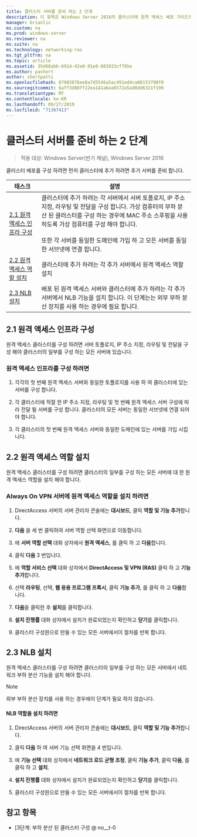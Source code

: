 ```yaml
---
title: 클러스터 서버를 준비 하는 2 단계
description: 이 항목은 Windows Server 2016의 클러스터에 원격 액세스 배포 가이드의 일부입니다.
manager: brianlic
ms.custom: na
ms.prod: windows-server
ms.reviewer: na
ms.suite: na
ms.technology: networking-ras
ms.tgt_pltfrm: na
ms.topic: article
ms.assetid: 35d68abb-6914-42e0-91e8-803933cf785e
ms.author: pashort
author: shortpatti
ms.openlocfilehash: 87983076ee8a7d5546a5ac491ed4ca88153798f0
ms.sourcegitcommit: 6aff3d88ff22ea141a6ea6572a5ad8dd6321f199
ms.translationtype: MT
ms.contentlocale: ko-KR
ms.lasthandoff: 09/27/2019
ms.locfileid: "71367413"
---
```

# <a name="step-2-prepare-cluster-servers"></a>클러스터 서버를 준비 하는 2 단계

>적용 대상: Windows Server(반기 채널), Windows Server 2016

클러스터 배포를 구성 하려면 먼저 클러스터에 추가 하려면 추가 서버를 준비 합니다.  
  
|태스크|설명|  
|----|--------|  
|[2.1 원격 액세스 인프라 구성](#BKMK_config)|클러스터에 추가 하려는 각 서버에서 서버 토폴로지, IP 주소 지정, 라우팅 및 전달을 구성 합니다. 가상 컴퓨터의 부하 분산 된 클러스터를 구성 하는 경우에 MAC 주소 스푸핑을 사용 하도록 가상 컴퓨터를 구성 해야 합니다.<br /><br />또한 각 서버를 동일한 도메인에 가입 하 고 모든 서버를 동일한 서브넷에 연결 합니다.|  
|[2.2 원격 액세스 역할 설치](#BKMK_Install)|클러스터에 추가 하려는 각 추가 서버에서 원격 액세스 역할 설치|  
|[2.3 NLB 설치](#BKMK_NLB)|배포 된 원격 액세스 서버와 클러스터에 추가 하려는 각 추가 서버에서 NLB 기능을 설치 합니다. 이 단계는는 외부 부하 분산 장치를 사용 하는 경우에 필요 합니다.|  
  
## <a name="BKMK_config"></a>2.1 원격 액세스 인프라 구성  
원격 액세스 클러스터를 구성 하려면 서버 토폴로지, IP 주소 지정, 라우팅 및 전달을 구성 해야 클러스터의 일부를 구성 하는 모든 서버에 있습니다.  
  
### <a name="to-configure-the-remote-access-infrastructure"></a>원격 액세스 인프라를 구성 하려면  
  
1.  각각의 첫 번째 원격 액세스 서버와 동일한 토폴로지를 사용 하 여 클러스터에 있는 서버를 구성 합니다.  
  
2.  각 클러스터에 적절 한 IP 주소 지정, 라우팅 및 첫 번째 원격 액세스 서버 구성에 따라 전달 될 서버를 구성 합니다. 클러스터의 모든 서버는 동일한 서브넷에 연결 되어야 합니다.  
  
3.  각 클러스터의 첫 번째 원격 액세스 서버와 동일한 도메인에 있는 서버를 가입 시킵니다.  
  
## <a name="BKMK_Install"></a>2.2 원격 액세스 역할 설치  
원격 액세스 클러스터를 구성 하려면 클러스터의 일부를 구성 하는 모든 서버에 대 한 원격 액세스 역할을 설치 해야 합니다.  
  
### <a name="to-install-the-remote-access-role-on-always-on-vpn-servers"></a>Always On VPN 서버에 원격 액세스 역할을 설치 하려면  
  
1.  DirectAccess 서버의 서버 관리자 콘솔에는 **대시보드**, 클릭 **역할 및 기능 추가**합니다.  
  
2.  **다음** 을 세 번 클릭하여 서버 역할 선택 화면으로 이동합니다.  
  
3.  에 **서버 역할 선택** 대화 상자에서 **원격 액세스**, 를 클릭 하 고 **다음**합니다.  
  
4.  클릭 **다음** 3 번입니다.  
  
5.  에 **역할 서비스 선택** 대화 상자에서 **DirectAccess 및 VPN (RAS)** 클릭 하 고 **기능 추가**합니다.  
  
6.  선택 **라우팅**, 선택, **웹 응용 프로그램 프록시**, 클릭 **기능 추가**, 를 클릭 하 고 **다음**합니다.  
  
7. **다음**을 클릭한 후 **설치**를 클릭합니다.  
  
8.  **설치 진행률** 대화 상자에서 설치가 완료되었는지 확인하고 **닫기**를 클릭합니다.  
  
9.  클러스터 구성원으로 만들 수 있는 모든 서버에서이 절차를 반복 합니다.  
  
## <a name="BKMK_NLB"></a>2.3 NLB 설치  
원격 액세스 클러스터를 구성 하려면 클러스터의 일부를 구성 하는 모든 서버에서 네트워크 부하 분산 기능을 설치 해야 합니다.  
  
> [!NOTE]  
> 외부 부하 분산 장치를 사용 하는 경우에이 단계가 필요 하지 않습니다.  
  
#### <a name="to-install-the-nlb-role"></a>NLB 역할을 설치 하려면  
  
1.  DirectAccess 서버의 서버 관리자 콘솔에는 **대시보드**, 클릭 **역할 및 기능 추가**합니다.  
  
2.  클릭 **다음** 하 여 서버 기능 선택 화면을 4 번입니다.  
  
3.  에 **기능 선택** 대화 상자에서 **네트워크 로드 균형 조정**, 클릭 **기능 추가**, 클릭 **다음**, 를 클릭 하 고 **설치**.  
  
4.  **설치 진행률** 대화 상자에서 설치가 완료되었는지 확인하고 **닫기**를 클릭합니다.  
  
5.  클러스터 구성원으로 만들 수 있는 모든 서버에서이 절차를 반복 합니다.  
  
## <a name="BKMK_Links"></a>참고 항목  
  
-   [3단계: 부하 분산 된 클러스터 구성 @ no__t-0  
  


